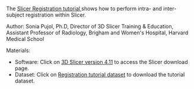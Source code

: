 The <a href="https://spujol.github.io/SlicerRegistrationTutorial/SlicerRegistrationTutorial_SoniaPujol.pdf" target="_blank"> Slicer Registration tutorial </a> shows how to perform intra- and inter-subject registration within Slicer.

Author:
Sonia Pujol, Ph.D, Director of 3D Slicer Training & Education, Assistant Professor of Radiology, Brigham and Women's Hospital, Harvard Medical School


Materials:
* Software: Click on [3D Slicer version 4.11](https://download.slicer.org/) to access the Slicer download page.
* Dataset: Click on [Registration tutorial dataset](https://www.dropbox.com/s/03emcqnlec4t2s5/RegistrationData.zip?dl=1) to download the tutorial dataset.


